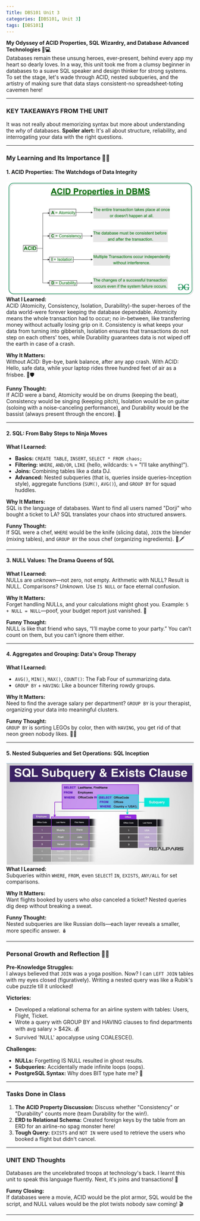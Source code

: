 ```yaml
---
Title: DBS101 Unit 3
categories: [DBS101, Unit 3]
tags: [DBS101]
---
```


**My Odyssey of ACID Properties, SQL Wizardry, and Database Advanced Technologies 🚀💻**  
Databases remain these unsung heroes, ever-present, behind every app my heart so dearly loves. In a way, this unit took me from a clumsy beginner in databases to a suave SQL speaker and design thinker for strong systems. To set the stage, let's wade through ACID, nested subqueries, and the artistry of making sure that data stays consistent-no spreadsheet-toting cavemen here!

---

### **KEY TAKEAWAYS FROM THE UNIT**  
It was not really about memorizing syntax but more about understanding the *why* of databases.
 **Spoiler alert:** It's all about structure, reliability, and interrogating your data with the right questions.  

---

### **My Learning and Its Importance 🧠💡**  

#### **1. ACID Properties: The Watchdogs of Data Integrity**  
![alt text](../ACID.png)
**What I Learned:**  
ACID (Atomicity, Consistency, Isolation, Durability)-the super-heroes of the data world-were forever keeping the database dependable. Atomicity means the whole transaction had to occur; no in-between, like transferring money without actually losing grip on it. Consistency is what keeps your data from turning into gibberish, Isolation ensures that transactions do not step on each others' toes, while Durability guarantees data is not wiped off the earth in case of a crash.  

**Why It Matters:**  
Without ACID: Bye-bye, bank balance, after any app crash. 
With ACID: Hello, safe data, while your laptop rides three hundred feet of air as a frisbee. 💸🛡️  

**Funny Thought:**  
If ACID were a band, Atomicity would be on drums (keeping the beat), Consistency would be singing (keeping pitch), Isolation would be on guitar (soloing with a noise-canceling performance), and Durability would be the bassist (always present through the encore). 🎸  

---

#### **2. SQL: From Baby Steps to Ninja Moves**  
**What I Learned:**  
- **Basics:** `CREATE TABLE`, `INSERT`, `SELECT * FROM chaos;`  
- **Filtering:** `WHERE`, `AND/OR`, `LIKE` (hello, wildcards: `%` = "I’ll take anything!").  
- **Joins:** Combining tables like a data DJ.  
- **Advanced:** Nested subqueries (that is, queries inside queries-Inception style), aggregate functions (`SUM()`, `AVG()`), and `GROUP BY` for squad huddles.  

**Why It Matters:**  
SQL is the language of databases. Want to find all users named "Dorji" who bought a ticket to LA? SQL translates your chaos into structured answers. 

**Funny Thought:**  
If SQL were a chef, `WHERE` would be the knife (slicing data), `JOIN` the blender (mixing tables), and `GROUP BY` the sous chef (organizing ingredients). 🍳🗡️  

---

#### **3. NULL Values: The Drama Queens of SQL**  
**What I Learned:**  
NULLs are *unknown*—not zero, not empty. Arithmetic with NULL? Result is NULL. Comparisons? *Unknown*. Use `IS NULL` or face eternal confusion.  

**Why It Matters:**  
Forget handling NULLs, and your calculations might ghost you. Example: `5 + NULL = NULL`—poof, your budget report just vanished. 👻  

**Funny Thought:**  
NULL is like that friend who says, “I’ll maybe come to your party.” You can’t count on them, but you can’t ignore them either.  

---

#### **4. Aggregates and Grouping: Data's Group Therapy**  
**What I Learned:**  
- `AVG()`, `MIN()`, `MAX()`, `COUNT()`: The Fab Four of summarizing data.  
- `GROUP BY` + `HAVING`: Like a bouncer filtering rowdy groups.  

**Why It Matters:**  
Need to find the average salary per department? `GROUP BY` is your therapist, organizing your data into meaningful clusters.  

**Funny Thought:**  
`GROUP BY` is sorting LEGOs by color, then with `HAVING`, you get rid of that neon green nobody likes. 🧱✨  

---

#### **5. Nested Subqueries and Set Operations: SQL Inception**  
![alt text](<../Nested subquery.png>)
**What I Learned:**  
Subqueries within `WHERE`, `FROM`, even `SELECT`! `IN`, `EXISTS`, `ANY/ALL` for set comparisons.  

**Why It Matters:**  
Want flights booked by users who *also* canceled a ticket? Nested queries dig deep without breaking a sweat.  

**Funny Thought:**  
Nested subqueries are like Russian dolls—each layer reveals a smaller, more specific answer. 🪆  

---

### **Personal Growth and Reflection 🌱💭**  
**Pre-Knowledge Struggles:**  
I always believed that `JOIN` was a yoga position. Now? I can `LEFT JOIN` tables with my eyes closed (figuratively). Writing a nested query was like a Rubik's cube puzzle till it unlocked!  

**Victories:**  
- Developed a relational schema for an airline system with tables: Users, Flight, Ticket.  
- Wrote a query with GROUP BY and HAVING clauses to find departments with avg salary > $42k. 💰  
- Survived 'NULL' apocalypse using COALESCE().  

**Challenges:**  
- **NULLs:** Forgetting IS NULL resulted in ghost results.  
- **Subqueries:** Accidentally made infinite loops (oops).  
- **PostgreSQL Syntax:** Why does BIT type hate me? 😤  

---

### **Tasks Done in Class**  
1. **The ACID Property Discussion:** Discuss whether "Consistency" or "Durability" counts more (team Durability for the win!).  
2. **ERD to Relational Schema:** Created foreign keys by the table from an ERD for an airline-no spag monster here!  
3. **Tough Query:** `EXISTS` and `NOT IN` were used to retrieve the users who booked a flight but didn't cancel.  

---

### **UNIT END Thoughts**  
Databases are the uncelebrated troops at technology's back. I learnt this unit to speak this language fluently. Next, it's joins and transactions! 🚂  

**Funny Closing:**  
If databases were a movie, ACID would be the plot armor, SQL would be the script, and NULL values would be the plot twists nobody saw coming! 🎬  

---  
